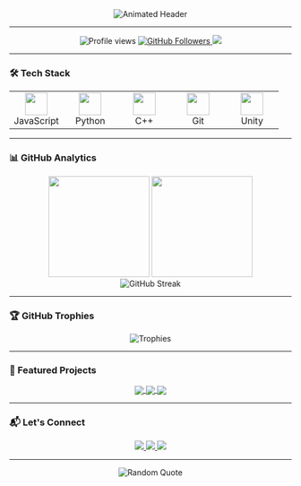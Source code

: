 <!-- En-tête animé personnalisé -->
<div align="center">
  <img src="https://readme-typing-svg.herokuapp.com?font=Fira+Code&weight=600&size=26&duration=4000&pause=1000&color=6B46C1&center=true&vCenter=true&width=460&lines=Hi+👋,+I'm+Forty+Up;Full-Stack+Developer+🚀;Master's+in+CS+@+Bordeaux+🎓" alt="Animated Header" />
</div>

---

<!-- Badges dynamiques -->
<p align="center">
  <img src="https://komarev.com/ghpvc/?username=fortyup&label=Profile+Views&color=6B46C1&style=flat" alt="Profile views" />
  <a href="https://github.com/fortyup?tab=followers">
    <img src="https://img.shields.io/github/followers/fortyup?label=Followers&style=social&color=6B46C1" alt="GitHub Followers"/>
  </a>
  <a href="https://linkedin.com/in/maximecapel">
    <img src="https://img.shields.io/badge/-LinkedIn-0077B5?style=flat&logo=linkedin&logoColor=white"/>
  </a>
</p>

---

### 🛠️ Tech Stack

<table align="center">
  <tr>
    <td align="center" width="20%">
      <img src="https://cdn.jsdelivr.net/gh/devicons/devicon/icons/javascript/javascript-original.svg" width="40" height="40"/>
      <br>JavaScript
    </td>
    <td align="center" width="20%">
      <img src="https://cdn.jsdelivr.net/gh/devicons/devicon/icons/python/python-original.svg" width="40" height="40"/>
      <br>Python
    </td>
    <td align="center" width="20%">
      <img src="https://cdn.jsdelivr.net/gh/devicons/devicon/icons/cplusplus/cplusplus-original.svg" width="40" height="40"/>
      <br>C++
    </td>
    <td align="center" width="20%">
      <img src="https://cdn.jsdelivr.net/gh/devicons/devicon/icons/git/git-original.svg" width="40" height="40"/>
      <br>Git
    </td>
    <td align="center" width="20%">
      <img src="https://cdn.jsdelivr.net/gh/devicons/devicon/icons/unity/unity-original.svg" width="40" height="40"/>
      <br>Unity
    </td>

  </tr>
</table>

---

### 📊 GitHub Analytics

<div align="center">
  <img height="180em" src="https://github-readme-stats.vercel.app/api?username=fortyup&show_icons=true&theme=radical&include_all_commits=true&count_private=true"/>
  <img height="180em" src="https://github-readme-stats.vercel.app/api/top-langs/?username=fortyup&layout=compact&langs_count=8&theme=radical&hide=procfile"/>
</div>

<div align="center">
  <img src="https://streak-stats.demolab.com?user=fortyup&theme=radical&date_format=j%20M%5B%20Y%5D" alt="GitHub Streak"/>
</div>

---

### 🏆 GitHub Trophies

<div align="center">
  <img src="https://github-profile-trophy.vercel.app/?username=fortyup&theme=radical&row=2&column=4&margin-w=15&margin-h=15" alt="Trophies"/>
</div>

---

### 🚀 Featured Projects

<div align="center">
  <a href="https://github.com/fortyup/CineFlixAPI">
    <img align="center" src="https://github-readme-stats.vercel.app/api/pin/?username=fortyup&repo=CineFlixAPI&theme=vision-friendly-dark" />
  </a>
  <a href="https://github.com/fortyup/pokemon-tcg">
    <img align="center" src="https://github-readme-stats.vercel.app/api/pin/?username=fortyup&repo=pokemon-tcg&theme=vision-friendly-dark" />
  </a>
  <a href="https://github.com/fortyup/roll-a-ball">
    <img align="center" src="https://github-readme-stats.vercel.app/api/pin/?username=fortyup&repo=roll-a-ball&theme=vision-friendly-dark" />
  </a>
</div>

---

### 📬 Let's Connect

<p align="center">
  <a href="https://www.linkedin.com/in/maximecapel/">
    <img src="https://img.shields.io/badge/LinkedIn-0077B5?style=for-the-badge&logo=linkedin&logoColor=white"/>
  </a>
  <a href="https://x.com/fortyup_">
    <img src="https://img.shields.io/badge/X-000000?style=for-the-badge&logo=x&logoColor=white"/>
  </a>
  <a href="mailto:maxime.capel@u-bordeaux.fr">
    <img src="https://img.shields.io/badge/Gmail-D14836?style=for-the-badge&logo=gmail&logoColor=white"/>
  </a>
</p>

---

<div align="center">
  <img src="https://quotes-github-readme.vercel.app/api?type=horizontal&theme=radical" alt="Random Quote"/>
</div>
